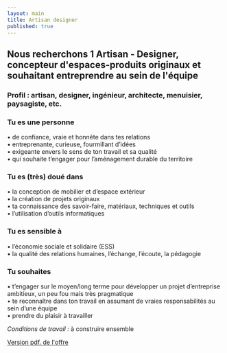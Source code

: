 ```yaml
---
layout: main
title: Artisan designer
published: true
---
```


## Nous recherchons 1 Artisan - Designer, concepteur d'espaces-produits originaux et souhaitant entreprendre au sein de l'équipe


### Profil : artisan, designer, ingénieur, architecte, menuisier, paysagiste, etc.  


### Tu es une personne  
• de confiance, vraie et honnête dans tes relations  
• entreprenante, curieuse, fourmillant d’idées  
• exigeante envers le sens de ton travail et sa qualité  
• qui souhaite t’engager pour l’aménagement durable du territoire  

### Tu es (très) doué dans  
• la conception de mobilier et d’espace extérieur  
• la création de projets originaux  
• ta connaissance des savoir-faire, matériaux, techniques et outils  
• l’utilisation d’outils informatiques

### Tu es sensible à  
• l’économie sociale et solidaire (ESS)  
• la qualité des relations humaines, l’échange, l’écoute, la pédagogie

### Tu souhaites  
• t’engager sur le moyen/long terme pour développer un projet d’entreprise ambitieux, un peu fou mais très pragmatique  
• te reconnaître dans ton travail en assumant de vraies responsabilités au sein d’une équipe  
• prendre du plaisir à travailler

*Conditions de travail :* à construire ensemble

<p class="center">
  <a href="assets/pdf/hop-durable_artisan_designer.pdf" class="button">Version pdf. de l'offre </a>
</p>
